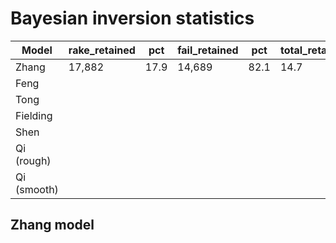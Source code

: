 # Bayesian inversion statistics

Model      | rake_retained | pct  | fail_retained | pct | total_retained_pct
-----------|---------------|------|---------------|-----|------------------
Zhang      | 17,882        | 17.9 | 14,689        | 82.1| 14.7
Feng       |               |      |               |     |               
Tong       |               |      |               |     |               
Fielding   |               |      |               |     |               
Shen       |               |      |               |     |               
Qi (rough) |               |      |               |     |               
Qi (smooth)|               |      |               |     |               


## Zhang model






